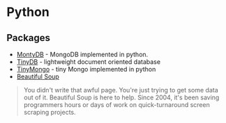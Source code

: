 # Python

## Packages

- [MontyDB](https://github.com/davidlatwe/montydb) - MongoDB implemented in python.
- [TinyDB](https://github.com/msiemens/tinydb) - lightweight document oriented database
- [TinyMongo](https://github.com/schapman1974/tinymongo) - tiny Mongo implemented in python
- [Beautiful Soup](https://www.crummy.com/software/BeautifulSoup/)

> You didn't write that awful page.
> You're just trying to get some data out of it. Beautiful Soup is here to help.
> Since 2004, it's been saving programmers hours or days of work on quick-turnaround screen scraping projects.

